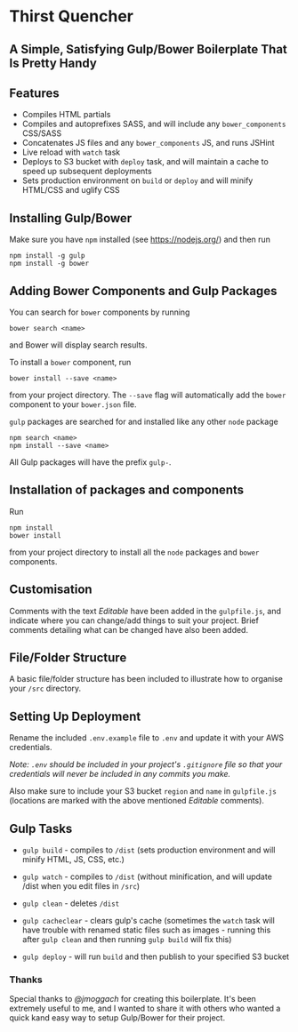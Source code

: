 # Thirst Quencher
## A Simple, Satisfying Gulp/Bower Boilerplate That Is Pretty Handy

## Features
* Compiles HTML partials
* Compiles and autoprefixes SASS, and will include any `bower_components` CSS/SASS
* Concatenates JS files and any `bower_components` JS, and runs JSHint
* Live reload with `watch` task
* Deploys to S3 bucket with `deploy` task, and will maintain a cache to speed up subsequent deployments
* Sets production environment on `build` or `deploy` and will minify HTML/CSS and uglify CSS

## Installing Gulp/Bower

Make sure you have `npm` installed (see https://nodejs.org/) and then run

	npm install -g gulp
	npm install -g bower

## Adding Bower Components and Gulp Packages

You can search for `bower` components by running

	bower search <name>

and Bower will display search results.

To install a `bower` component, run

	bower install --save <name>

from your project directory. The `--save` flag will automatically add the `bower` component to your `bower.json` file.

`gulp` packages are searched for and installed like any other `node` package

	npm search <name>
	npm install --save <name>

All Gulp packages will have the prefix `gulp-`.

## Installation of packages and components

Run

	npm install
	bower install

from your project directory to install all the `node` packages and `bower` components.

## Customisation

Comments with the text *Editable* have been added in the `gulpfile.js`, and indicate where you can change/add things to suit your project. Brief comments detailing what can be changed have also been added.

## File/Folder Structure

A basic file/folder structure has been included to illustrate how to organise your `/src` directory.

## Setting Up Deployment

Rename the included `.env.example` file to `.env` and update it with your AWS credentials.

*Note: `.env` should be included in your project's `.gitignore` file so that your credentials will never be included in any commits you make.*

Also make sure to include your S3 bucket `region` and `name` in `gulpfile.js` (locations are marked with the above mentioned *Editable* comments).

## Gulp Tasks

* `gulp build` - compiles to `/dist` (sets production environment and will minify HTML, JS, CSS, etc.)

* `gulp watch` - compiles to `/dist` (without minification, and will update /dist when you edit files in `/src`)

* `gulp clean` - deletes `/dist`

* `gulp cacheclear` - clears gulp's cache (sometimes the `watch` task will have trouble with renamed static files such as images - running this after `gulp clean` and then running `gulp build` will fix this)

* `gulp deploy` - will run `build` and then publish to your specified S3 bucket

### Thanks

Special thanks to *@jmoggach* for creating this boilerplate. It's been extremely useful to me, and I wanted to share it with others who wanted a quick kand easy way to setup Gulp/Bower for their project.